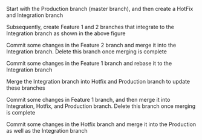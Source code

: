  Start with the Production branch (master branch), and then create a HotFix  and Integration branch

Subsequently, create Feature 1 and 2 branches that integrate to the Integration branch as shown in the above figure

Commit some changes in the Feature 2 branch and merge it into the Integration branch. Delete this branch once merging is complete

Commit some changes in the Feature 1 branch and rebase it to the Integration branch

Merge the Integration branch into Hotfix and Production branch to update these branches

Commit some changes in Feature 1 branch, and then merge it into Integration, Hotfix, and Production branch. Delete this branch once merging is complete

Commit some changes in the Hotfix branch and merge it into the Production as well as the Integration branch

